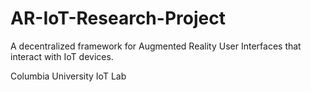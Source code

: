 # AR-IoT-Research-Project
A decentralized framework for Augmented Reality User Interfaces that interact with IoT devices.

Columbia University IoT Lab
